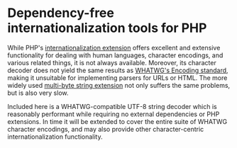 # Dependency-free internationalization tools for PHP

While PHP's [internationalization extension][PHP_INTL] offers excellent and extensive functionality for dealing with human languages, character encodings, and various related things, it is not always available. Moreover, its character decoder does not yield the same results as [WHATWG's Encoding standard][ENCODING], making it unsuitable for implementing parsers for URLs or HTML. The more widely used [multi-byte string extension][PHP_MBSTRING] not only suffers the same problems, but is also very slow.

Included here is a WHATWG-compatible UTF-8 string decoder which is reasonably performant while requiring no external dependencies or PHP extensions. In time it will be extended to cover the entire suite of WHATWG character encodings, and may also provide other character-centric internationalization functionality.

[PHP_INTL]:     https://php.net/manual/en/book.intl.php
[PHP_MBSTRING]: https://php.net/manual/en/book.mbstring.php
[ENCODING]:     https://encoding.spec.whatwg.org/
